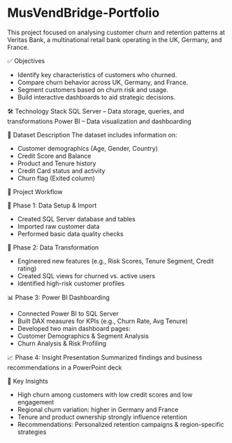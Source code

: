 # MusVendBridge-Portfolio

This project focused on analysing customer churn and retention patterns at Veritas Bank, a multinational retail bank operating in the UK, Germany, and France.

✅ Objectives
- Identify key characteristics of customers who churned.
- Compare churn behavior across UK, Germany, and France.
- Segment customers based on churn risk and usage.
- Build interactive dashboards to aid strategic decisions.

🛠️ Technology Stack
SQL Server – Data storage, queries, and transformations
Power BI – Data visualization and dashboarding

📂 Dataset Description
The dataset includes information on:
- Customer demographics (Age, Gender, Country)
- Credit Score and Balance
- Product and Tenure history
- Credit Card status and activity
- Churn flag (Exited column)

📌 Project Workflow

📁 Phase 1: Data Setup & Import
- Created SQL Server database and tables
- Imported raw customer data
- Performed basic data quality checks

🔧 Phase 2: Data Transformation
- Engineered new features (e.g., Risk Scores, Tenure Segment, Credit rating)
- Created SQL views for churned vs. active users
- Identified high-risk customer profiles

📊 Phase 3: Power BI Dashboarding
- Connected Power BI to SQL Server
- Built DAX measures for KPIs (e.g., Churn Rate, Avg Tenure)
- Developed two main dashboard pages:
- Customer Demographics & Segment Analysis
- Churn Analysis & Risk Profiling

📈 Phase 4: Insight Presentation
Summarized findings and business recommendations in a PowerPoint deck

📌 Key Insights
- High churn among customers with low credit scores and low engagement
- Regional churn variation: higher in Germany and France
- Tenure and product ownership strongly influence retention
- Recommendations: Personalized retention campaigns & region-specific strategies

